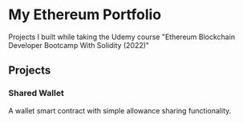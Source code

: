 # My Ethereum Portfolio
Projects I built while taking the Udemy course "Ethereum Blockchain Developer Bootcamp With Solidity (2022)"

## Projects
### Shared Wallet
A wallet smart contract with simple allowance sharing functionality.

